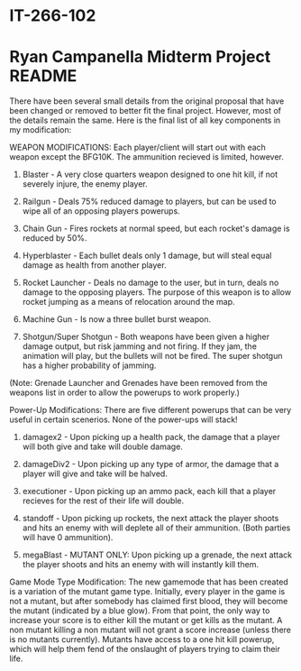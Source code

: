 IT-266-102
==========
Ryan Campanella
Midterm Project README
==========

There have been several small details from the original proposal that have been changed or removed to better fit
the final project. However, most of the details remain the same. Here is the final list of all key components in my
modification:

WEAPON MODIFICATIONS:
Each player/client will start out with each weapon except the BFG10K. The ammunition recieved is limited, however.

1. Blaster - A very close quarters weapon designed to one hit kill, if not severely injure, the enemy player. 

2. Railgun - Deals 75% reduced damage to players, but can be used to wipe all of an opposing players powerups.

3. Chain Gun - Fires rockets at normal speed, but each rocket's damage is reduced by 50%.

4. Hyperblaster - Each bullet deals only 1 damage, but will steal equal damage as health from another player.

5. Rocket Launcher - Deals no damage to the user, but in turn, deals no damage to the opposing players. The purpose of
                     this weapon is to allow rocket jumping as a means of relocation around the map.
                     
6. Machine Gun - Is now a three bullet burst weapon.

7. Shotgun/Super Shotgun - Both weapons have been given a higher damage output, but risk jamming and not firing. If they
                           jam, the animation will play, but the bullets will not be fired. The super shotgun has a 
                           higher probability of jamming.
                           
(Note: Grenade Launcher and Grenades have been removed from the weapons list in order to allow the powerups to work 
  properly.)

Power-Up Modifications:
There are five different powerups that can be very useful in certain scenerios. None of the power-ups will stack!

1. damagex2 - Upon picking up a health pack, the damage that a player will both give and take will double damage.

2. damageDiv2 - Upon picking up any type of armor, the damage that a player will give and take will be halved.

3. executioner - Upon picking up an ammo pack, each kill that a player recieves for the rest of their life will double.

4. standoff - Upon picking up rockets, the next attack the player shoots and hits an enemy with will deplete all of
              their ammunition. (Both parties will have 0 ammunition).

5. megaBlast - MUTANT ONLY: Upon picking up a grenade, the next attack the player shoots and hits an enemy with will
               instantly kill them. 
               
Game Mode Type Modification:
The new gamemode that has been created is a variation of the mutant game type. Initially, every player in the game is
not a mutant, but after somebody has claimed first blood, they will become the mutant (indicated by a blue glow). From
that point, the only way to increase your score is to either kill the mutant or get kills as the mutant. A non mutant
killing a non mutant will not grant a score increase (unless there is no mutants currently). Mutants have access to 
a one hit kill powerup, which will help them fend of the onslaught of players trying to claim their life.
